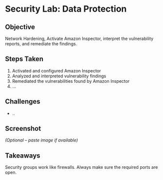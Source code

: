 # Security Lab: Data Protection

## Objective
Network Hardening, Activate Amazon Inspector, interpret the vulnerability reports, and remediate the findings.

## Steps Taken
1. Activated and configured Amazon Inspector
2. Analyzed and interpreted vulnerability findings
3. Remediated the vulnerabilities found by Amazon Inspector
4. ...

## Challenges
- ..

## Screenshot
_(Optional – paste image if available)_

## Takeaways
Security groups work like firewalls. Always make sure the required ports are open.

